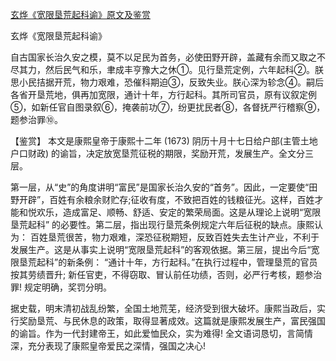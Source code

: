 [玄烨《宽限垦荒起科谕》原文及鉴赏](https://www.vrrw.net/wx/10133.html)

玄烨《宽限垦荒起科谕》

自古国家长治久安之模，莫不以足民为首务，必使田野开辟，盖藏有余而又取之不尽其力，然后民气和乐，聿成丰亨豫大之休①。见行垦荒定例，六年起科②。朕思小民拮据开荒，物力艰难，恐催科期迫③，反致失业。朕心深为轸念④。嗣后各省开垦荒地，俱再加宽限，通计十年，方行起科。其所司官员，原有议叙定例⑤，如新任官自图录叙⑥，掩袭前功⑦，纷更扰民者⑧，各督抚严行稽察⑨，题参治罪⑩。



【鉴赏】 本文是康熙皇帝于康熙十二年 (1673) 阴历十月十七日给户部(主管土地户口财政) 的谕旨，决定放宽垦荒征税的期限，奖励开荒，发展生产。全文分三层。

第一层，从“史”的角度讲明“富民”是国家长治久安的“首务”。因此，一定要使“田野开辟”，百姓有余粮余财贮存;征收有度，不致把百姓的钱粮征光。这样，百姓才能和悦欢乐，造成富足、顺畅、舒适、安定的繁荣局面。这是从理论上说明“宽限垦荒起科” 的必要性。第二层，指出现行垦荒条例规定六年后征税的缺点。康熙认为： 百姓垦荒很苦，物力艰难，深恐征税期短，反致百姓失去生计产业，不利于发展生产。这是从事实上说明“宽限垦荒起科”的客观依据。第三层，提出今后“宽限垦荒起科”的新条例： “通计十年，方行起科。”在执行过程中，管理垦荒的官员按其劳绩晋升; 新任官吏，不得窃取、冒认前任功绩，否则，必严行考核，题参治罪! 规定明确，奖罚分明。

据史载，明末清初战乱纷繁，全国土地荒芜，经济受到很大破坏。康熙当政后，实行奖励垦荒、与民休息的政策，取得显著成效。这篇就是康熙发展生产，富民强国的谕旨。作为一代封建帝王，如此爱恤民众，实为难得! 全文语词恳切，言简情深，充分表现了康熙皇帝爱民之深情，强国之决心!

